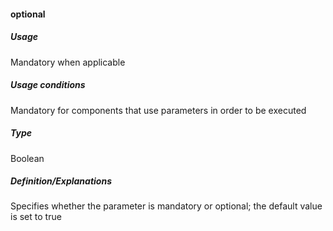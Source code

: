 #### optional
##### Usage
Mandatory when applicable
##### Usage conditions
Mandatory for components that use parameters in order to be executed
##### Type
Boolean
##### Definition/Explanations
Specifies whether the parameter is mandatory or optional; the default value is set to true